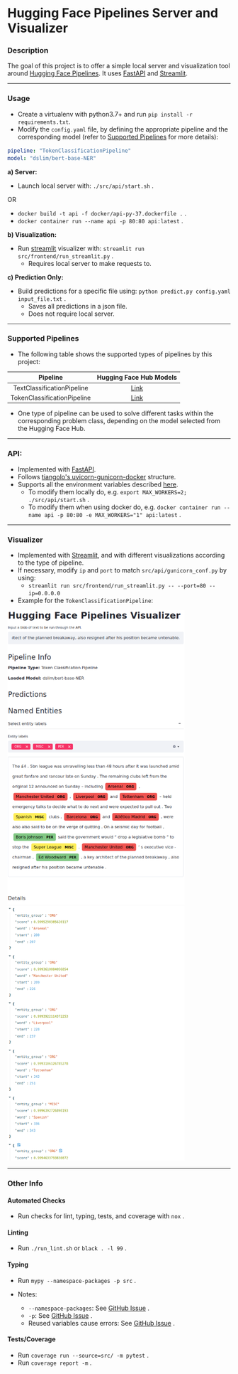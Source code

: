 # Hugging Face Pipelines Server and Visualizer


### Description

The goal of this project is to offer a simple local server and visualization tool around <a href=https://huggingface.co/transformers/main_classes/pipelines.html>Hugging Face Pipelines</a>. It uses [FastAPI](https://fastapi.tiangolo.com/) and [Streamlit](https://streamlit.io/).

---

### Usage

- Create a virtualenv with python3.7+ and run `pip install -r requirements.txt`.
- Modify the `config.yaml` file, by defining the appropriate pipeline and the corresponding model (refer to [Supported Pipelines](#supported-pipelines) for more details):

```yaml
pipeline: "TokenClassificationPipeline"
model: "dslim/bert-base-NER"
```

**a) Server:**
- Launch local server with: `./src/api/start.sh` .

OR

- `docker build -t api -f docker/api-py-37.dockerfile .` .
- `docker container run --name api -p 80:80 api:latest` .


**b) Visualization:**
- Run [streamlit](https://streamlit.io/) visualizer with: `streamlit run src/frontend/run_streamlit.py` .
    - Requires local server to make requests to.

**c) Prediction Only:**
- Build predictions for a specific file using: `python predict.py config.yaml input_file.txt` .
    - Saves all predictions in a json file.
    - Does not require local server.

---

### Supported Pipelines

- The following table shows the supported types of pipelines by this project:


| Pipeline                    | Hugging Face Hub Models                                                 |
|:---------------------------:|:-----------------------------------------------------------------------:|
| TextClassificationPipeline  | [Link](https://huggingface.co/models?pipeline_tag=text-classification)  |
| TokenClassificationPipeline | [Link](https://huggingface.co/models?pipeline_tag=token-classification) |

- One type of pipeline can be used to solve different tasks within the corresponding problem class, depending on the model selected from the Hugging Face Hub.

---

### API:

- Implemented with [FastAPI](https://fastapi.tiangolo.com/).
- Follows [tiangolo's uvicorn-gunicorn-docker](https://github.com/tiangolo/uvicorn-gunicorn-docker) structure.
- Supports all the environment variables described [here](https://github.com/tiangolo/uvicorn-gunicorn-docker#environment-variables).
    - To modify them locally do, e.g. `export MAX_WORKERS=2; ./src/api/start.sh` .
    - To modify them when using docker do, e.g. `docker container run --name api -p 80:80 -e MAX_WORKERS="1" api:latest` .

---

### Visualizer

- Implemented with [Streamlit](https://streamlit.io/), and with different visualizations according to the type of pipeline.
- If necessary, modify `ip` and `port` to match `src/api/gunicorn_conf.py` by using:
    - `streamlit run src/frontend/run_streamlit.py -- --port=80 --ip=0.0.0.0`
- Example for the `TokenClassificationPipeline`:

<img src="./assets/streamlit_01.png" alt="drawing" width="400"/>
<img src="./assets/streamlit_02.png" alt="drawing" width="400"/>

---

### Other Info

#### Automated Checks

- Run checks for lint, typing, tests, and coverage with `nox` .

#### Linting

- Run `./run_lint.sh` or `black . -l 99` .

#### Typing

- Run `mypy --namespace-packages -p src` .

- Notes:
    - `--namespace-packages`: See [GitHub Issue](https://github.com/python/mypy/issues/1645#issuecomment-472623745) .
    - `-p`: See [GitHub Issue](https://github.com/python/mypy/issues/8944#issuecomment-678725333) .
    - Reused variables cause errors: See [GitHub Issue](https://github.com/python/mypy/issues/1174#issue-129268674) .

#### Tests/Coverage

- Run `coverage run --source=src/ -m pytest` .
- Run `coverage report -m` .
